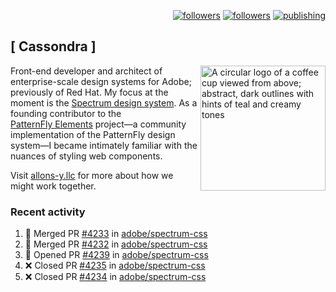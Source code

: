 <p align="right"><a rel="me" href="https://front-end.social/@castastrophe">
    <img alt="followers" title="Follow me on Mastodon" src="https://img.shields.io/mastodon/follow/109297102751309835?domain=https%3A%2F%2Ffront-end.social&label=Follow&logo=mastodon&logoColor=white&style=for-the-badge&labelColor=008080&color=006969"/></a>
  <a href="https://codepen.io/castastrophe/">
    <img alt="followers" title="Follow me on CodePen" src="https://img.shields.io/badge/23-1?color=640464&labelColor=7c007c&style=for-the-badge&logo=codepen&label=Follow"/></a>
<a href="https://castastrophe.medium.com/">
    <img alt="publishing" title="View articles on Medium" src="https://img.shields.io/badge/107-1?color=666&labelColor=444&label=subscribe&logo=medium&logoColor=white&style=for-the-badge"/></a>
</p>

## [&nbsp;Cassondra&nbsp;]

<img align="right" src="https://github-production-user-asset-6210df.s3.amazonaws.com/1840295/253016758-ba468774-1cd3-42c2-8f43-947b5eeb5edf.png" height="200" alt="A circular logo of a coffee cup viewed from above; abstract, dark outlines with hints of teal and creamy tones">

Front-end developer and architect of enterprise-scale design systems for Adobe; previously of Red Hat. My focus at the moment is the [Spectrum design system](https://github.com/adobe/spectrum-css). As a founding contributor to the [PatternFly&nbsp;Elements](https://github.com/patternfly/patternfly-elements) project&mdash;a community implementation of the PatternFly design system&mdash;I became intimately familiar with the nuances of styling web components.

Visit [allons-y.llc](http://allons-y.llc/) for more about how we might work together.

### Recent activity

<!--START_SECTION:activity-->
1. 🎉 Merged PR [#4233](https://github.com/adobe/spectrum-css/pull/4233) in [adobe/spectrum-css](https://github.com/adobe/spectrum-css)
2. 🎉 Merged PR [#4232](https://github.com/adobe/spectrum-css/pull/4232) in [adobe/spectrum-css](https://github.com/adobe/spectrum-css)
3. 💪 Opened PR [#4239](https://github.com/adobe/spectrum-css/pull/4239) in [adobe/spectrum-css](https://github.com/adobe/spectrum-css)
4. ❌ Closed PR [#4235](https://github.com/adobe/spectrum-css/pull/4235) in [adobe/spectrum-css](https://github.com/adobe/spectrum-css)
5. ❌ Closed PR [#4234](https://github.com/adobe/spectrum-css/pull/4234) in [adobe/spectrum-css](https://github.com/adobe/spectrum-css)
<!--END_SECTION:activity-->
